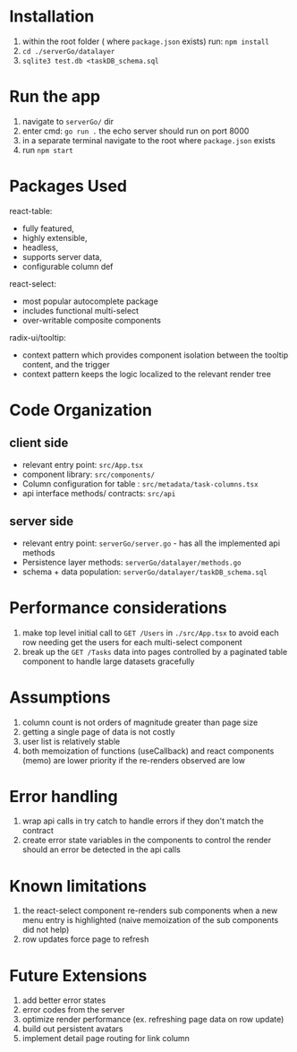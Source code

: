 # Installation

1. within the root folder ( where `package.json` exists) run: `npm install`
2. `cd ./serverGo/datalayer`
3. `sqlite3 test.db <taskDB_schema.sql`

# Run the app

1. navigate to `serverGo/` dir
2. enter cmd: `go run .` the echo server should run on port 8000
3. in a separate terminal navigate to the root where `package.json` exists
4. run `npm start`

# Packages Used

react-table:

- fully featured,
- highly extensible,
- headless,
- supports server data,
- configurable column def

react-select:

- most popular autocomplete package
- includes functional multi-select
- over-writable composite components

radix-ui/tooltip:

- context pattern which provides component isolation between the tooltip content, and the trigger
- context pattern keeps the logic localized to the relevant render tree

# Code Organization

## client side

- relevant entry point: `src/App.tsx`
- component library: `src/components/`
- Column configuration for table : `src/metadata/task-columns.tsx`
- api interface methods/ contracts: `src/api`

## server side

- relevant entry point: `serverGo/server.go` - has all the implemented api methods
- Persistence layer methods: `serverGo/datalayer/methods.go`
- schema + data population: `serverGo/datalayer/taskDB_schema.sql`

# Performance considerations

1. make top level initial call to `GET /Users` in `./src/App.tsx` to avoid each row needing get the users for each multi-select component
2. break up the `GET /Tasks` data into pages controlled by a paginated table component to handle large datasets gracefully

# Assumptions

1. column count is not orders of magnitude greater than page size
2. getting a single page of data is not costly
3. user list is relatively stable
4. both memoization of functions (useCallback) and react components (memo) are lower priority if the re-renders observed are low

# Error handling

1. wrap api calls in try catch to handle errors if they don't match the contract
2. create error state variables in the components to control the render should an error be detected in the api calls

# Known limitations

1. the react-select component re-renders sub components when a new menu entry is highlighted (naive memoization of the sub components did not help)
2. row updates force page to refresh

# Future Extensions

1. add better error states
2. error codes from the server
3. optimize render performance (ex. refreshing page data on row update)
4. build out persistent avatars
5. implement detail page routing for link column
